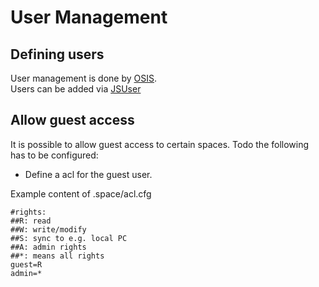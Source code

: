 User Management
===============

Defining users
--------------

User management is done by [OSIS](https://github.com/Jumpscale/jumpscale_core7/wiki/OSIS).  
Users can be added via [JSUser](https://github.com/Jumpscale/jumpscale_core7/wiki/JSUser)

Allow guest access
------------------

It is possible to allow guest access to certain spaces. Todo the
following has to be configured:

-   Define a acl for the guest user.

Example content of .space/acl.cfg

```
#rights:
##R: read
##W: write/modify
##S: sync to e.g. local PC
##A: admin rights
##*: means all rights
guest=R
admin=*
```
